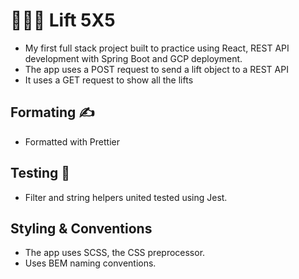 # 🏋🏼‍♂️ Lift 5X5 
- My first full stack project built to practice using React, REST API development with Spring Boot and GCP deployment. 
- The app uses a POST request to send a lift object to a REST API 
- It uses a GET request to show all the lifts 

##  Formating ✍️
- Formatted with Prettier

## Testing 🧪
- Filter and string helpers united tested using Jest.

## Styling & Conventions 
- The app uses SCSS, the CSS preprocessor. 
- Uses BEM naming conventions.